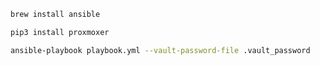 ```bash
brew install ansible
```
```bash
pip3 install proxmoxer
```
```bash
ansible-playbook playbook.yml --vault-password-file .vault_password
